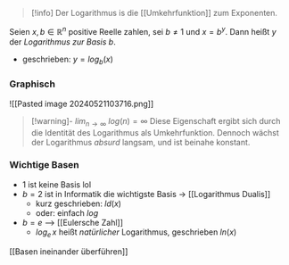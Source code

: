 > [!info] Der Logarithmus is die [[Umkehrfunktion]] zum Exponenten.

Seien $x, b\in \mathbb{R}^{n}$ positive Reelle zahlen, sei $b\neq 1$ und $x = b^{y}$. Dann heißt $y$ der _Logarithmus zur Basis b_.
- geschrieben: $y = log_{b}(x)$ 

### Graphisch
![[Pasted image 20240521103716.png]]

> [!warning]- $lim_{n \to \infty}\ log(n) = \infty$
> Diese Eigenschaft ergibt sich durch die Identität des Logarithmus als Umkehrfunktion.
> Dennoch wächst der Logarithmus _absurd_ langsam, und ist beinahe konstant.

### Wichtige Basen
- 1 ist keine Basis lol
- $b = 2$ ist in Informatik die wichtigste Basis -> [[Logarithmus Dualis]]
	- kurz geschrieben: $ld(x)$ 
	- oder: einfach $log$
- $b = e$ --> [[Eulersche Zahl]]
	- $log_{e}\, x$ heißt _natürlicher_ Logarithmus, geschrieben $ln(x)$

[[Basen ineinander überführen]]
